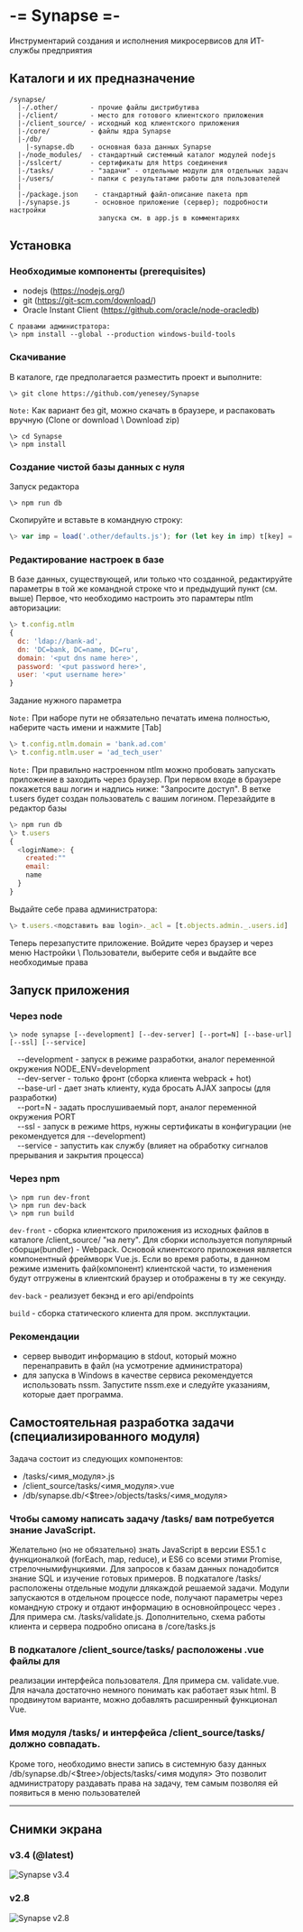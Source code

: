 # -= Synapse =-
 Инструментарий создания и исполнения микросервисов для ИТ-службы предприятия

## Каталоги и их предназначение
```
/synapse/
  |-/.other/        - прочие файлы дистрибутива
  |-/client/        - место для готового клиентского приложения
  |-/client_source/ - исходный код клиентского приложения
  |-/core/          - файлы ядра Synapse
  |-/db/            
    |-synapse.db    - основная база данных Synapse
  |-/node_modules/  - стандартный системный каталог модулей nodejs
  |-/sslcert/       - сертификаты для https соединения
  |-/tasks/         - "задачи" - отдельные модули для отдельных задач
  |-/users/         - папки с результатами работы для пользователей
  |
  |-/package.json    - стандартный файл-описание пакета npm
  |-/synapse.js      - основное приложение (сервер); подробности настройки
                      запуска см. в app.js в комментариях
 ```

## Установка
### Необходимые компоненты (prerequisites)
- nodejs (https://nodejs.org/)
- git (https://git-scm.com/download/)
- Oracle Instant Сlient (https://github.com/oracle/node-oracledb)

```
C правами администратора:
\> npm install --global --production windows-build-tools
```

### Скачивание
В каталоге, где предполагается разместить проект и выполните:
```
\> git clone https://github.com/yenesey/Synapse
```
`Note:` Как вариант без git, можно скачать в браузере, и распаковать вручную (Clone or download \ Download zip)
```
\> cd Synapse
\> npm install
```

### Создание чистой базы данных с нуля
Запуск редактора
```
\> npm run db
```
Скопируйте и вставьте в командную строку:
```js
\> var imp = load('.other/defaults.js'); for (let key in imp) t[key] = imp[key];
```

### Редактирование настроек в базе
В базе данных, существующей, или только что созданной, редактируйте параметры в той же командной строке что и предыдущий пункт (см. выше)
Первое, что необходимо настроить это парамтеры ntlm авторизации:
```js
\> t.config.ntlm
{
  dc: 'ldap://bank-ad',
  dn: 'DC=bank, DC=name, DC=ru',
  domain: '<put dns name here>',
  password: '<put password here>',
  user: '<put username here>'
}
```
Задание нужного параметра

`Note:` При наборе пути не обязательно печатать имена полностью, наберите часть имени и нажмите [Tab]
```js
\> t.config.ntlm.domain = 'bank.ad.com'
\> t.config.ntlm.user = 'ad_tech_user'
```
`Note:` При правильно настроенном ntlm можно пробовать запускать приложение в заходить через браузер.
При первом входе в браузере покажется ваш логин и надпись ниже: "Запросите доступ". 
В ветке t.users будет создан пользователь с вашим логином. Перезайдите в редактор базы
```js
\> npm run db
\> t.users
{
  <loginName>: {
    created:""
    email:
    name
  }
}
```
Выдайте себе права администратора:
```js
\> t.users.<подставить ваш login>._acl = [t.objects.admin._.users.id]
```
Теперь перезапустите приложение. Войдите через браузер и через меню Настройки \ Пользователи, 
выберите себя и выдайте все необходимые права


## Запуск приложения
    
###  Через node  
```
\> node synapse [--development] [--dev-server] [--port=N] [--base-url] [--ssl] [--service]
```

&emsp;--development  - запуск в режиме разработки, аналог переменной окружения NODE_ENV=development<br>
&emsp;--dev-server   - только фронт (сборка клиента webpack + hot)<br>
&emsp;--base-url     - дает знать клиенту, куда бросать AJAX запросы (для разработки)<br>
&emsp;--port=N       - задать прослушиваемый порт, аналог переменной окружения PORT<br>
&emsp;--ssl          - запуск в режиме https, нужны сертификаты в конфигурации (не рекомендуется для --development)<br>
&emsp;--service      - запустить как службу (влияет на обработку сигналов прерывания и закрытия процесса)<br>

###  Через npm
```
\> npm run dev-front
\> npm run dev-back
\> npm run build

```
`dev-front` - сборка клиентского приложения из исходных файлов в каталоге /client_source/ "на лету". Для сборки используется популярный сборщи(bundler) - Webpack. Основой клиентского приложения является компонентный фреймворк Vue.js. Если во время работы, в данном режиме изменить фай(компонент) клиентской части, то изменения будут отгружены в клиентский браузер и отображены в ту же секунду.
  
`dev-back` - реализует бекэнд и его api/endpoints

`build` - сборка статического клиента для пром. эксплуктации.
   
###  Рекомендации
 - сервер выводит информацию в stdout, который можно перенаправить в  файл (на усмотрение администратора)
 - для запуска в Windows в качестве сервиса рекомендуется использовать nssm. Запустите nssm.exe и следуйте указаниям, которые дает программа.

## Самостоятельная разработка задачи (специализированного модуля)
   
Задача состоит из следующих компонентов:

- /tasks/<имя_модуля>.js   
- /client_source/tasks/<имя_модуля>.vue
- /db/synapse.db/<$tree>/objects/tasks/<имя_модуля>

###  Чтобы самому написать задачу /tasks/ вам потребуется знание JavaScript.
Желательно (но не обязательно) знать JavaScript в версии ES5.1 с функционалкой (forEach, map, reduce), и ES6 со всеми этими Promise, стрелочнымифунцкиями. Для запросов к базам данных понадобится знание SQL и изучение готовых примеров. В подкаталоге /tasks/ расположены отдельные модули длякаждой решаемой задачи. Модули запускаются в отдельном процессе node, получают параметры через командную строку и отдают информацию в основнойпроцесс через <stdout>. Для примера см. /tasks/validate.js. Дополнительно, схема работы клиента и сервера подробно описана в /core/tasks.js
   
###  В подкаталоге /client_source/tasks/ расположены .vue файлы для
реализации интерфейса пользователя. Для примера см. validate.vue. Для начала достаточно немного понимать как работает язык html. В продвинутом варианте, можно добавлять расширенный функционал Vue.
   
###  Имя модуля /tasks/ и интерфейса /client_source/tasks/ должно совпадать.
Кроме того,  необходимо внести запись в системную базу данных /db/synapse.db/<$tree>/objects/tasks/<имя модуля>
Это позволит администратору раздавать права на задачу, тем самым позволяя ей появиться в меню пользователей

<hr>

## Снимки экрана

### v3.4 (@latest)
<img src="/.other/memories/v3.4.png" alt="Synapse v3.4"/>

### v2.8
<img src="/.other/memories/synapse.png" alt="Synapse v2.8"/>

